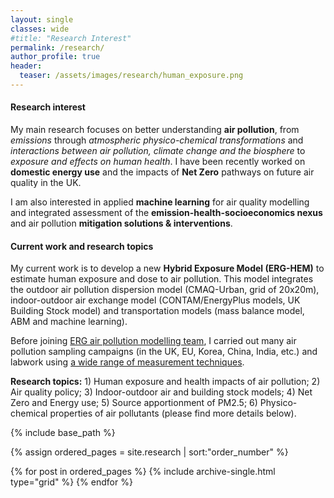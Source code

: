 ```yaml
---
layout: single
classes: wide
#title: "Research Interest"
permalink: /research/
author_profile: true
header:
  teaser: /assets/images/research/human_exposure.png
---
```


#### Research interest

My main research focuses on better understanding **air pollution**, 
from *emissions* through *atmospheric physico-chemical transformations* and *interactions between air pollution, climate change and the biosphere* to *exposure and effects on human health*. I have been recently worked on **domestic energy use** and the impacts of **Net Zero** pathways on
future air quality in the UK.

I am also interested in applied **machine learning** for air quality modelling and integrated assessment of the **emission-health-socioeconomics nexus** and air pollution **mitigation solutions & interventions**.

#### Current work and research topics

My current work is to develop a new **Hybrid Exposure Model (ERG-HEM)** to estimate human exposure and dose to air pollution. This model integrates the outdoor air pollution dispersion model (CMAQ-Urban, grid of 20x20m), indoor-outdoor air exchange model (CONTAM/EnergyPlus models,
UK Building Stock model) and transportation models (mass balance model, ABM and machine learning).

Before joining [ERG air pollution modelling team](https://www.imperial.ac.uk/school-public-health/environmental-research-group/research/modelling/), I carried out many air pollution sampling campaigns (in the UK, EU, Korea, China, India, etc.) and labwork using [a wide range of measurement techniques](https://tuanvvu.github.io/profile/other.html). 

**Research topics:** 1) Human exposure and health impacts of air pollution; 2) Air quality policy; 3) Indoor-outdoor air and building stock models; 4) Net Zero and Energy use; 5) Source apportionment of PM2.5; 6) Physico-chemical properties of air pollutants (please find more details below).

<nbsp>

{% include base_path %}

{% assign ordered_pages = site.research | sort:"order_number" %}

{% for post in ordered_pages %}
  {% include archive-single.html type="grid" %}
{% endfor %}
